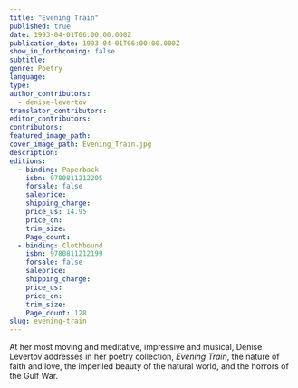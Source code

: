 ```yaml
---
title: "Evening Train"
published: true
date: 1993-04-01T06:00:00.000Z
publication_date: 1993-04-01T06:00:00.000Z
show_in_forthcoming: false
subtitle:
genre: Poetry
language:
type:
author_contributors:
  - denise-levertov
translator_contributors:
editor_contributors:
contributors:
featured_image_path:
cover_image_path: Evening_Train.jpg
description:
editions:
  - binding: Paperback
    isbn: 9780811212205
    forsale: false
    saleprice:
    shipping_charge:
    price_us: 14.95
    price_cn:
    trim_size:
    Page_count:
  - binding: Clothbound
    isbn: 9780811212199
    forsale: false
    saleprice:
    shipping_charge:
    price_us:
    price_cn:
    trim_size:
    Page_count: 128
slug: evening-train
---
```


At her most moving and meditative, impressive and musical, Denise Levertov addresses in her poetry collection, _Evening Train_, the nature of faith and love, the imperiled beauty of the natural world, and the horrors of the Gulf War.

